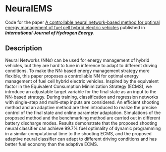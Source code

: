 # NeuralEMS

Code for the paper [A controllable neural network-based method for optimal energy management of fuel cell hybrid electric vehicles](http://dx.doi.org/10.1016/j.ijhydene.2023.10.215) published in ***International Journal of Hydrogen Energy***.

## Description

Neural Networks (NNs) can be used for energy management of hybrid vehicles, but they are hard to tune in inference to adapt to different driving conditions. To make the NN-based energy management strategy more flexible, this paper proposes a controllable NN for optimal energy management of fuel cell hybrid electric vehicles. Inspired by the equivalent factor in the Equivalent Consumption Minimization Strategy (ECMS), we introduce an adjustable target variable for the final state as an input to the NN-based strategy. During training, classification and regression networks with single-step and multi-step inputs are considered. An efficient shooting method and an adaptive method are then introduced to realize the precise control of the final state and online parameter adaptation. Simulations of the proposed method and the benchmarking method are carried out in different battery discharge modes. Results demonstrate that the proposed shooting neural classifier can achieve 99.7% fuel optimality of dynamic programming in a similar computational time to the shooting ECMS, and the proposed adaptive neural classifier can adapt to different driving conditions and has better fuel economy than the adaptive ECMS.
